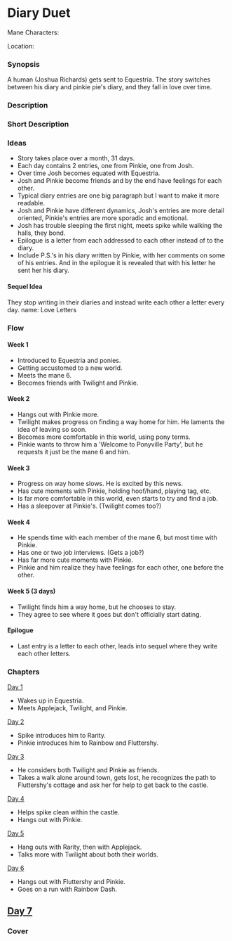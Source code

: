 # Diary Duet

Mane Characters: 

Location: 

### Synopsis

A human (Joshua Richards) gets sent to Equestria. The story switches between his diary and pinkie pie's diary, and they fall in love over time.

### Description


### Short Description


### Ideas

- Story takes place over a month, 31 days.
- Each day contains 2 entries, one from Pinkie, one from Josh.
- Over time Josh becomes equated with Equestria.
- Josh and Pinkie become friends and by the end have feelings for each other.
- Typical diary entries are one big paragraph but I want to make it more readable.
- Josh and Pinkie have different dynamics, Josh's entries are more detail oriented, Pinkie's entries are more sporadic and emotional.
- Josh has trouble sleeping the first night, meets spike while walking the halls, they bond.
- Epilogue is a letter from each addressed to each other instead of to the diary.
- Include P.S.'s in his diary written by Pinkie, with her comments on some of his entries. And in the epilogue it is revealed that with his letter he sent her his diary.

#### Sequel Idea
They stop writing in their diaries and instead write each other a letter every day.
name: Love Letters

### Flow

#### Week 1
 - Introduced to Equestria and ponies.
 - Getting accustomed to a new world.
 - Meets the mane 6.
 - Becomes friends with Twilight and Pinkie.

#### Week 2
 - Hangs out with Pinkie more.
 - Twilight makes progress on finding a way home for him. He laments the idea of leaving so soon.
 - Becomes more comfortable in this world, using pony terms.
 - Pinkie wants to throw him a 'Welcome to Ponyville Party', but he requests it just be the mane 6 and him.

#### Week 3
 - Progress on way home slows. He is excited by this news.
 - Has cute moments with Pinkie, holding hoof/hand, playing tag, etc.
 - Is far more comfortable in this world, even starts to try and find a job.
 - Has a sleepover at Pinkie's. (Twilight comes too?)

#### Week 4
 - He spends time with each member of the mane 6, but most time with Pinkie.
 - Has one or two job interviews. (Gets a job?)
 - Has far more cute moments with Pinkie.
 - Pinkie and him realize they have feelings for each other, one before the other.

#### Week 5 (3 days)
 - Twilight finds him a way home, but he chooses to stay.
 - They agree to see where it goes but don't officially start dating.

#### Epilogue
 - Last entry is a letter to each other, leads into sequel where they write each other letters.

### Chapters

[Day 1](./day-01.md)
 - Wakes up in Equestria.
 - Meets Applejack, Twilight, and Pinkie.

[Day 2](./day-02.md)
 - Spike introduces him to Rarity.
 - Pinkie introduces him to Rainbow and Fluttershy.

[Day 3](./day-03.md)
 - He considers both Twilight and Pinkie as friends.
 - Takes a walk alone around town, gets lost, he recognizes the path to Fluttershy's cottage and ask her for help to get back to the castle.

[Day 4](./day-04.md)
 - Helps spike clean within the castle.
 - Hangs out with Pinkie.

[Day 5](./day-05.md)
 - Hang outs with Rarity, then with Applejack.
 - Talks more with Twilight about both their worlds.

[Day 6](./day-06.md)
 - Hangs out with Fluttershy and Pinkie.
 - Goes on a run with Rainbow Dash.

[Day 7](./day-07.md)
 - 

### Cover

